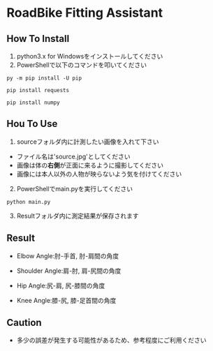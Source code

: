 ﻿# RoadBike Fitting Assistant

## How To Install

1. python3.x for Windowsをインストールしてください
2. PowerShellで以下のコマンドを叩いてください

  ```py -m pip install -U pip```

  ```pip install requests```

  ```pip install numpy```

## Hou To Use

1. sourceフォルダ内に計測したい画像を入れて下さい
- ファイル名は'source.jpg'としてください
- 画像は体の**右側**が正面に来るように撮影してください
- 画像には本人以外の人物が映らないよう気を付けてください

2. PowerShellでmain.pyを実行してください

```python main.py```

3. Resultフォルダ内に測定結果が保存されます

## Result
- Elbow Angle:肘-手首, 肘-肩間の角度

- Shoulder Angle:肩-肘, 肩-尻間の角度

- Hip Angle:尻-肩, 尻-膝間の角度

- Knee Angle:膝-尻, 膝-足首間の角度

## Caution
- 多少の誤差が発生する可能性があるため、参考程度にご利用ください
